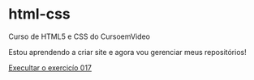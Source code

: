 # html-css
 Curso de HTML5 e CSS do CursoemVideo

Estou aprendendo a criar site e agora vou gerenciar meus repositórios!

<a href= "https://dudasantoos.github.io/html-css/exercicios/ex017/fonte02.html"> 
Execultar o exercicío 017 </a>